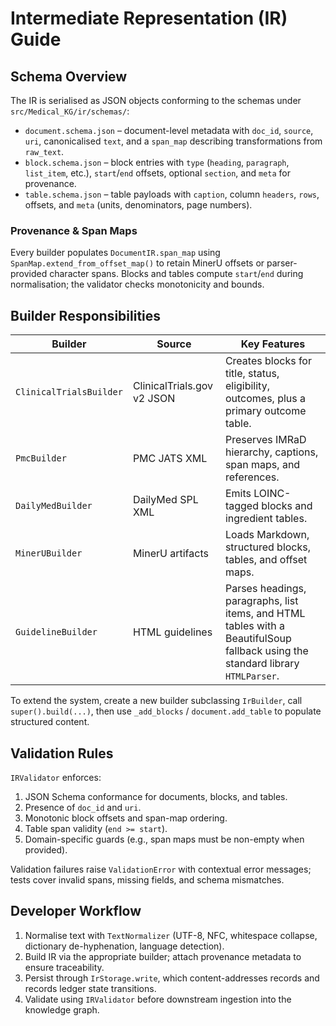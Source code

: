 # Intermediate Representation (IR) Guide

## Schema Overview

The IR is serialised as JSON objects conforming to the schemas under `src/Medical_KG/ir/schemas/`:

- `document.schema.json` – document-level metadata with `doc_id`, `source`, `uri`, canonicalised `text`, and a `span_map` describing transformations from `raw_text`.
- `block.schema.json` – block entries with `type` (`heading`, `paragraph`, `list_item`, etc.), `start`/`end` offsets, optional `section`, and `meta` for provenance.
- `table.schema.json` – table payloads with `caption`, column `headers`, `rows`, offsets, and `meta` (units, denominators, page numbers).

### Provenance & Span Maps

Every builder populates `DocumentIR.span_map` using `SpanMap.extend_from_offset_map()` to retain MinerU offsets or parser-provided character spans. Blocks and tables compute `start`/`end` during normalisation; the validator checks monotonicity and bounds.

## Builder Responsibilities

| Builder | Source | Key Features |
| --- | --- | --- |
| `ClinicalTrialsBuilder` | ClinicalTrials.gov v2 JSON | Creates blocks for title, status, eligibility, outcomes, plus a primary outcome table. |
| `PmcBuilder` | PMC JATS XML | Preserves IMRaD hierarchy, captions, span maps, and references. |
| `DailyMedBuilder` | DailyMed SPL XML | Emits LOINC-tagged blocks and ingredient tables. |
| `MinerUBuilder` | MinerU artifacts | Loads Markdown, structured blocks, tables, and offset maps. |
| `GuidelineBuilder` | HTML guidelines | Parses headings, paragraphs, list items, and HTML tables with a BeautifulSoup fallback using the standard library `HTMLParser`. |

To extend the system, create a new builder subclassing `IrBuilder`, call `super().build(...)`, then use `_add_blocks` / `document.add_table` to populate structured content.

## Validation Rules

`IRValidator` enforces:

1. JSON Schema conformance for documents, blocks, and tables.
2. Presence of `doc_id` and `uri`.
3. Monotonic block offsets and span-map ordering.
4. Table span validity (`end >= start`).
5. Domain-specific guards (e.g., span maps must be non-empty when provided).

Validation failures raise `ValidationError` with contextual error messages; tests cover invalid spans, missing fields, and schema mismatches.

## Developer Workflow

1. Normalise text with `TextNormalizer` (UTF-8, NFC, whitespace collapse, dictionary de-hyphenation, language detection).
2. Build IR via the appropriate builder; attach provenance metadata to ensure traceability.
3. Persist through `IrStorage.write`, which content-addresses records and records ledger state transitions.
4. Validate using `IRValidator` before downstream ingestion into the knowledge graph.
